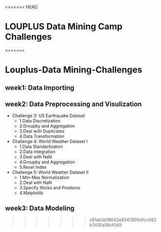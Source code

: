 <<<<<<< HEAD
# LOUPLUS Data Mining Camp Challenges



=======
# Louplus-Data Mining-Challenges

week1: Data Importing
---
week2: Data Preprocessing and Visulization
---
- Challenge 3: US Earthquake Dataset
    - 1.Data Discretization 
    - 2.Groupby and Aggregation 
    - 3.Deal with Duplicates 
    - 4.Data Transformation
- Challenge 4: World Weather Dataset I
    - 1.Data Standarlization  
    - 2.Data Integration 
    - 3.Deal with NaN  
    - 4.Groupby and Aggregation 
    - 5.Reset Index
- Challenge 5: World Weather Dataset II
    - 1.Min-Max Normalization 
    - 2.Deal with NaN  
    - 3.Specify Xticks and Positions  
    - 4.Matplotlib
    

    
week3: Data Modeling 
---
>>>>>>> c61ab3b18642e8347859d1cc082b7d35a58cf049

